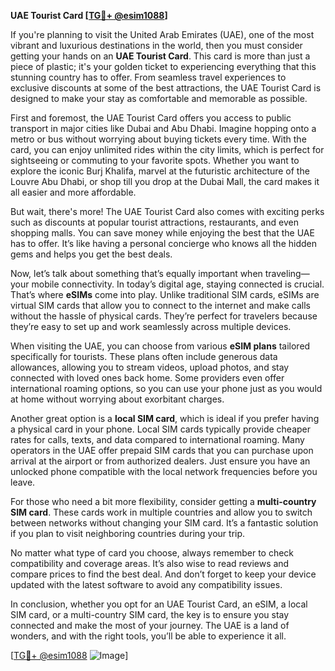 **UAE Tourist Card [[TG💪+ @esim1088](https://t.me/s/esim1088)]**

If you're planning to visit the United Arab Emirates (UAE), one of the most vibrant and luxurious destinations in the world, then you must consider getting your hands on an **UAE Tourist Card**. This card is more than just a piece of plastic; it's your golden ticket to experiencing everything that this stunning country has to offer. From seamless travel experiences to exclusive discounts at some of the best attractions, the UAE Tourist Card is designed to make your stay as comfortable and memorable as possible.

First and foremost, the UAE Tourist Card offers you access to public transport in major cities like Dubai and Abu Dhabi. Imagine hopping onto a metro or bus without worrying about buying tickets every time. With the card, you can enjoy unlimited rides within the city limits, which is perfect for sightseeing or commuting to your favorite spots. Whether you want to explore the iconic Burj Khalifa, marvel at the futuristic architecture of the Louvre Abu Dhabi, or shop till you drop at the Dubai Mall, the card makes it all easier and more affordable.

But wait, there's more! The UAE Tourist Card also comes with exciting perks such as discounts at popular tourist attractions, restaurants, and even shopping malls. You can save money while enjoying the best that the UAE has to offer. It’s like having a personal concierge who knows all the hidden gems and helps you get the best deals.

Now, let’s talk about something that’s equally important when traveling—your mobile connectivity. In today’s digital age, staying connected is crucial. That’s where **eSIMs** come into play. Unlike traditional SIM cards, eSIMs are virtual SIM cards that allow you to connect to the internet and make calls without the hassle of physical cards. They’re perfect for travelers because they’re easy to set up and work seamlessly across multiple devices. 

When visiting the UAE, you can choose from various **eSIM plans** tailored specifically for tourists. These plans often include generous data allowances, allowing you to stream videos, upload photos, and stay connected with loved ones back home. Some providers even offer international roaming options, so you can use your phone just as you would at home without worrying about exorbitant charges.

Another great option is a **local SIM card**, which is ideal if you prefer having a physical card in your phone. Local SIM cards typically provide cheaper rates for calls, texts, and data compared to international roaming. Many operators in the UAE offer prepaid SIM cards that you can purchase upon arrival at the airport or from authorized dealers. Just ensure you have an unlocked phone compatible with the local network frequencies before you leave.

For those who need a bit more flexibility, consider getting a **multi-country SIM card**. These cards work in multiple countries and allow you to switch between networks without changing your SIM card. It’s a fantastic solution if you plan to visit neighboring countries during your trip.

No matter what type of card you choose, always remember to check compatibility and coverage areas. It’s also wise to read reviews and compare prices to find the best deal. And don’t forget to keep your device updated with the latest software to avoid any compatibility issues.

In conclusion, whether you opt for an UAE Tourist Card, an eSIM, a local SIM card, or a multi-country SIM card, the key is to ensure you stay connected and make the most of your journey. The UAE is a land of wonders, and with the right tools, you’ll be able to experience it all.

[[TG💪+ @esim1088](https://t.me/s/esim1088) ![Image](https://i.postimg.cc/Y0z9fWf4/image.png)]